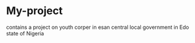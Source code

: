 # My-project
contains a project on youth corper in esan central local government in Edo state of Nigeria
